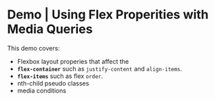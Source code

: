 # Demo | Using Flex Properities with Media Queries

This demo covers:
- Flexbox layout properies that affect the 
- **`flex-container`** such as `justify-content` and `align-items`.
- **`flex-items`** such as flex `order`.
- nth-child pseudo classes
- media conditions
